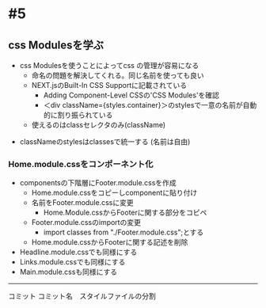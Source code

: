 # #5
## css Modulesを学ぶ
- css Modulesを使うことによってcss の管理が容易になる
  - 命名の問題を解決してくれる。同じ名前を使っても良い
  - NEXT.jsのBuilt-In CSS Supportに記載されている
    - Adding Component-Level CSSの'CSS Modules'を確認
    - ＜div className={styles.container}＞のstylesで一意の名前が自動的に割り振られている
  - 使えるのはclassセレクタのみ(className)

* classNameのstylesはclassesで統一する
(名前は自由)
### Home.module.cssをコンポーネント化
* componentsの下階層にFooter.module.cssを作成
  * Home.module.cssをコピーしcomponentに貼り付け
  * 名前をFooter.module.cssに変更
    * Home.Module.cssからFooterに関する部分をコピペ
  * Footer.module.cssのimportの変更
    * import classes from "./Footer.module.css";とする
  * Home.module.cssからFooterに関する記述を削除
* Headline.module.cssでも同様にする
* Links.module.cssでも同様にする
* Main.module.cssも同様にする
---
コミット
コミット名　スタイルファイルの分割